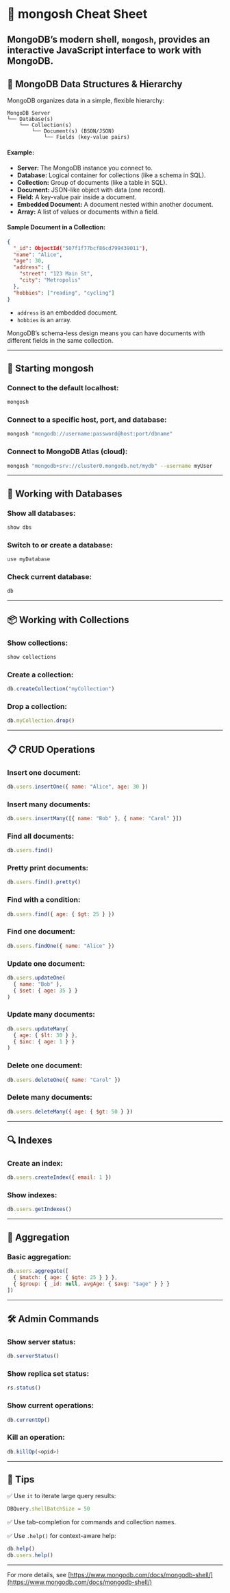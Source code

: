 # 🐚 mongosh Cheat Sheet

MongoDB’s modern shell, `mongosh`, provides an interactive JavaScript interface to work with MongoDB.
---
## 📂 MongoDB Data Structures & Hierarchy

MongoDB organizes data in a simple, flexible hierarchy:

```
MongoDB Server
└── Database(s)
    └── Collection(s)
        └── Document(s) (BSON/JSON)
            └── Fields (key-value pairs)
```

#### Example:

- **Server:** The MongoDB instance you connect to.
- **Database:** Logical container for collections (like a schema in SQL).
- **Collection:** Group of documents (like a table in SQL).
- **Document:** JSON-like object with data (one record).
- **Field:** A key-value pair inside a document.
- **Embedded Document:** A document nested within another document.
- **Array:** A list of values or documents within a field.

#### Sample Document in a Collection:
```json
{
  "_id": ObjectId("507f1f77bcf86cd799439011"),
  "name": "Alice",
  "age": 30,
  "address": {
    "street": "123 Main St",
    "city": "Metropolis"
  },
  "hobbies": ["reading", "cycling"]
}
```

- `address` is an embedded document.
- `hobbies` is an array.

MongoDB’s schema-less design means you can have documents with different fields in the same collection.

---

## 🚀 Starting mongosh

### Connect to the default localhost:
```bash
mongosh
```

### Connect to a specific host, port, and database:
```bash
mongosh "mongodb://username:password@host:port/dbname"
```

### Connect to MongoDB Atlas (cloud):
```bash
mongosh "mongodb+srv://cluster0.mongodb.net/mydb" --username myUser
```

---

## 📄 Working with Databases

### Show all databases:
```js
show dbs
```

### Switch to or create a database:
```js
use myDatabase
```

### Check current database:
```js
db
```

---

## 📦 Working with Collections

### Show collections:
```js
show collections
```

### Create a collection:
```js
db.createCollection("myCollection")
```

### Drop a collection:
```js
db.myCollection.drop()
```

---

## 📋 CRUD Operations

### Insert one document:
```js
db.users.insertOne({ name: "Alice", age: 30 })
```

### Insert many documents:
```js
db.users.insertMany([{ name: "Bob" }, { name: "Carol" }])
```

### Find all documents:
```js
db.users.find()
```

### Pretty print documents:
```js
db.users.find().pretty()
```

### Find with a condition:
```js
db.users.find({ age: { $gt: 25 } })
```

### Find one document:
```js
db.users.findOne({ name: "Alice" })
```

### Update one document:
```js
db.users.updateOne(
  { name: "Bob" },
  { $set: { age: 35 } }
)
```

### Update many documents:
```js
db.users.updateMany(
  { age: { $lt: 30 } },
  { $inc: { age: 1 } }
)
```

### Delete one document:
```js
db.users.deleteOne({ name: "Carol" })
```

### Delete many documents:
```js
db.users.deleteMany({ age: { $gt: 50 } })
```

---

## 🔍 Indexes

### Create an index:
```js
db.users.createIndex({ email: 1 })
```

### Show indexes:
```js
db.users.getIndexes()
```

---

## 📜 Aggregation

### Basic aggregation:
```js
db.users.aggregate([
  { $match: { age: { $gte: 25 } } },
  { $group: { _id: null, avgAge: { $avg: "$age" } } }
])
```

---

## 🛠️ Admin Commands

### Show server status:
```js
db.serverStatus()
```

### Show replica set status:
```js
rs.status()
```

### Show current operations:
```js
db.currentOp()
```

### Kill an operation:
```js
db.killOp(<opid>)
```

---

## 📑 Tips

✅ Use `it` to iterate large query results:  
```js
DBQuery.shellBatchSize = 50
```

✅ Use tab-completion for commands and collection names.

✅ Use `.help()` for context-aware help:
```js
db.help()
db.users.help()
```

---

For more details, see [https://www.mongodb.com/docs/mongodb-shell/](https://www.mongodb.com/docs/mongodb-shell/)